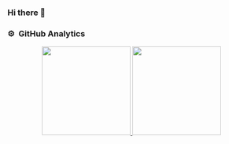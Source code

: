 ### Hi there 👋

### ⚙️ &nbsp;GitHub Analytics

<p align="center">
<a href="https://github.com/jpinn97">
  <img height="180em" src="https://github-readme-stats-eight-theta.vercel.app/api?username=jpinn97&show_icons=true&theme=material-palenight&include_all_commits=true&count_private=true"/>
  <img height="180em" src="https://github-readme-stats-eight-theta.vercel.app/api/top-langs/?username=jpinn97&layout=compact&langs_count=8&theme=material-palenight"/>
</a>
</p>

<!--
**jpinn97/jpinn97** is a ✨ _special_ ✨ repository because its `README.md` (this file) appears on your GitHub profile.

Here are some ideas to get you started:

- 🔭 I’m currently working on ...
- 🌱 I’m currently learning ...
- 👯 I’m looking to collaborate on ...
- 🤔 I’m looking for help with ...
- 💬 Ask me about ...
- 📫 How to reach me: ...
- 😄 Pronouns: ...
- ⚡ Fun fact: ...
-->
